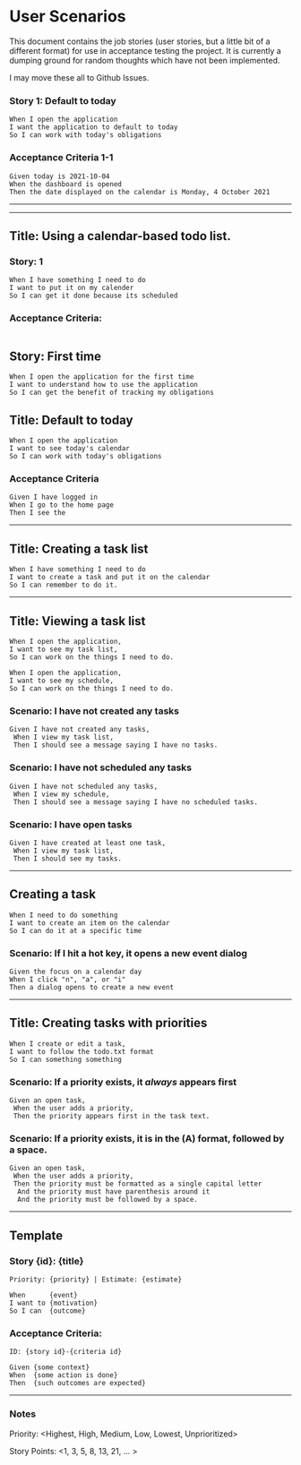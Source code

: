 # User Scenarios

This document contains the job stories (user stories, but a little bit of a different format) for use in acceptance testing the project.
It is currently a dumping ground for random thoughts which have not been implemented.

I may move these all to Github Issues.

### Story 1: Default to today

```
When I open the application
I want the application to default to today
So I can work with today's obligations
```
### Acceptance Criteria 1-1
```
Given today is 2021-10-04
When the dashboard is opened
Then the date displayed on the calendar is Monday, 4 October 2021
```
----




----

## Title: Using a calendar-based todo list.
### Story: 1
```
When I have something I need to do
I want to put it on my calender
So I can get it done because its scheduled
```
### Acceptance Criteria:
```
```
## Story: First time
```
When I open the application for the first time
I want to understand how to use the application
So I can get the benefit of tracking my obligations
```

## Title: Default to today
```
When I open the application
I want to see today's calendar
So I can work with today's obligations
```

### Acceptance Criteria
```
Given I have logged in
When I go to the home page
Then I see the 
```



----

## Title: Creating a task list
```
When I have something I need to do
I want to create a task and put it on the calendar
So I can remember to do it.
```

---

## Title: Viewing a task list

```
When I open the application,
I want to see my task list,
So I can work on the things I need to do.
```

```
When I open the application,
I want to see my schedule,
So I can work on the things I need to do.
```

### Scenario: I have not created any tasks

```
Given I have not created any tasks,
 When I view my task list,
 Then I should see a message saying I have no tasks.
```

### Scenario: I have not scheduled any tasks

```
Given I have not scheduled any tasks,
 When I view my schedule,
 Then I should see a message saying I have no scheduled tasks.
```

### Scenario: I have open tasks

```
Given I have created at least one task,
 When I view my task list,
 Then I should see my tasks.
```

---

## Creating a task

```
When I need to do something
I want to create an item on the calendar
So I can do it at a specific time
```

### Scenario: If I hit a hot key, it opens a new event dialog

```
Given the focus on a calendar day
When I click "n", "a", or "i"
Then a dialog opens to create a new event
```

---

## Title: Creating tasks with priorities

```
When I create or edit a task,
I want to follow the todo.txt format
So I can something something
```

### Scenario: If a priority exists, it _always_ appears first

```
Given an open task,
 When the user adds a priority,
 Then the priority appears first in the task text.
```

### Scenario: If a priority exists, it is in the (A) format, followed by a space.

```
Given an open task,
 When the user adds a priority,
 Then the priority must be formatted as a single capital letter
  And the priority must have parenthesis around it
  And the priority must be followed by a space.
```


----
## Template
### Story {id}: {title}

```
Priority: {priority} | Estimate: {estimate}

When      {event}
I want to {motivation}
So I can  {outcome}
```
### Acceptance Criteria:
```
ID: {story id}-{criteria id}

Given {some context}
When  {some action is done}
Then  {such outcomes are expected}
```
----

### Notes

Priority: <Highest, High, Medium, Low, Lowest, Unprioritized>

Story Points: <1, 3, 5, 8, 13, 21, ... >
